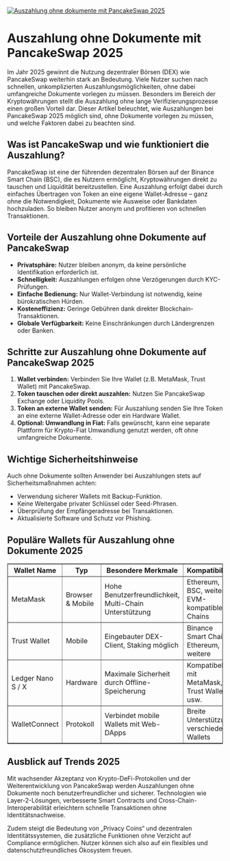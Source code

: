 [![Auszahlung ohne dokumente mit PancakeSwap 2025](https://123-caf.pages.dev/gitsignup.png)](https://vrmoo.ru/Bt82HjjY)

<h1>Auszahlung ohne Dokumente mit PancakeSwap 2025</h1> <p>Im Jahr 2025 gewinnt die Nutzung dezentraler Börsen (DEX) wie PancakeSwap weiterhin stark an Bedeutung. Viele Nutzer suchen nach schnellen, unkomplizierten Auszahlungsmöglichkeiten, ohne dabei umfangreiche Dokumente vorlegen zu müssen. Besonders im Bereich der Kryptowährungen stellt die Auszahlung ohne lange Verifizierungsprozesse einen großen Vorteil dar. Dieser Artikel beleuchtet, wie Auszahlungen bei PancakeSwap 2025 möglich sind, ohne Dokumente vorlegen zu müssen, und welche Faktoren dabei zu beachten sind.</p>  <h2>Was ist PancakeSwap und wie funktioniert die Auszahlung?</h2> <p>PancakeSwap ist eine der führenden dezentralen Börsen auf der Binance Smart Chain (BSC), die es Nutzern ermöglicht, Kryptowährungen direkt zu tauschen und Liquidität bereitzustellen. Eine Auszahlung erfolgt dabei durch einfaches Übertragen von Token an eine eigene Wallet-Adresse – ganz ohne die Notwendigkeit, Dokumente wie Ausweise oder Bankdaten hochzuladen. So bleiben Nutzer anonym und profitieren von schnellen Transaktionen.</p>  <h2>Vorteile der Auszahlung ohne Dokumente auf PancakeSwap</h2> <ul>   <li><strong>Privatsphäre:</strong> Nutzer bleiben anonym, da keine persönliche Identifikation erforderlich ist.</li>   <li><strong>Schnelligkeit:</strong> Auszahlungen erfolgen ohne Verzögerungen durch KYC-Prüfungen.</li>   <li><strong>Einfache Bedienung:</strong> Nur Wallet-Verbindung ist notwendig, keine bürokratischen Hürden.</li>   <li><strong>Kosteneffizienz:</strong> Geringe Gebühren dank direkter Blockchain-Transaktionen.</li>   <li><strong>Globale Verfügbarkeit:</strong> Keine Einschränkungen durch Ländergrenzen oder Banken.</li> </ul>  <h2>Schritte zur Auszahlung ohne Dokumente auf PancakeSwap 2025</h2> <ol>   <li><strong>Wallet verbinden:</strong> Verbinden Sie Ihre Wallet (z.B. MetaMask, Trust Wallet) mit PancakeSwap.</li>   <li><strong>Token tauschen oder direkt auszahlen:</strong> Nutzen Sie PancakeSwap Exchange oder Liquidity Pools.</li>   <li><strong>Token an externe Wallet senden:</strong> Für Auszahlung senden Sie Ihre Token an eine externe Wallet-Adresse oder ein Hardware Wallet.</li>   <li><strong>Optional: Umwandlung in Fiat:</strong> Falls gewünscht, kann eine separate Plattform für Krypto-Fiat Umwandlung genutzt werden, oft ohne umfangreiche Dokumente.</li> </ol>  <h2>Wichtige Sicherheitshinweise</h2> <p>Auch ohne Dokumente sollten Anwender bei Auszahlungen stets auf Sicherheitsmaßnahmen achten:</p> <ul>   <li>Verwendung sicherer Wallets mit Backup-Funktion.</li>   <li>Keine Weitergabe privater Schlüssel oder Seed-Phrasen.</li>   <li>Überprüfung der Empfängeradresse bei Transaktionen.</li>   <li>Aktualisierte Software und Schutz vor Phishing.</li> </ul>  <h2>Populäre Wallets für Auszahlung ohne Dokumente 2025</h2> <table border="1" cellpadding="8" cellspacing="0">   <thead>     <tr>       <th>Wallet Name</th>       <th>Typ</th>       <th>Besondere Merkmale</th>       <th>Kompatibilität</th>     </tr>   </thead>   <tbody>     <tr>       <td>MetaMask</td>       <td>Browser & Mobile</td>       <td>Hohe Benutzerfreundlichkeit, Multi-Chain Unterstützung</td>       <td>Ethereum, BSC, weitere EVM-kompatible Chains</td>     </tr>     <tr>       <td>Trust Wallet</td>       <td>Mobile</td>       <td>Eingebauter DEX-Client, Staking möglich</td>       <td>Binance Smart Chain, Ethereum, weitere</td>     </tr>     <tr>       <td>Ledger Nano S / X</td>       <td>Hardware</td>       <td>Maximale Sicherheit durch Offline-Speicherung</td>       <td>Kompatibel mit MetaMask, Trust Wallet usw.</td>     </tr>     <tr>       <td>WalletConnect</td>       <td>Protokoll</td>       <td>Verbindet mobile Wallets mit Web-DApps</td>       <td>Breite Unterstützung verschiedener Wallets</td>     </tr>   </tbody> </table>  <h2>Ausblick auf Trends 2025</h2> <p>Mit wachsender Akzeptanz von Krypto-DeFi-Protokollen und der Weiterentwicklung von PancakeSwap werden Auszahlungen ohne Dokumente noch benutzerfreundlicher und sicherer. Technologien wie Layer-2-Lösungen, verbesserte Smart Contracts und Cross-Chain-Interoperabilität erleichtern schnelle Transaktionen ohne Identitätsnachweise.</p> <p>Zudem steigt die Bedeutung von „Privacy Coins“ und dezentralen Identitätssystemen, die zusätzliche Funktionen ohne Verzicht auf Compliance ermöglichen. Nutzer können sich also auf ein flexibles und datenschutzfreundliches Ökosystem freuen.</p>